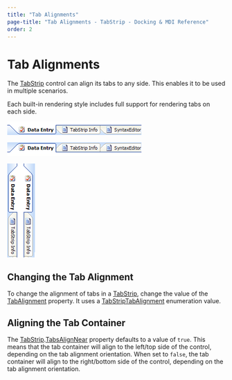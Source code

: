 ```yaml
---
title: "Tab Alignments"
page-title: "Tab Alignments - TabStrip - Docking & MDI Reference"
order: 2
---
```

# Tab Alignments

The [TabStrip](xref:ActiproSoftware.UI.WinForms.Controls.Docking.TabStrip) control can align its tabs to any side.  This enables it to be used in multiple scenarios.

Each built-in rendering style includes full support for rendering tabs on each side.

![Screenshot](../images/tabstrip-tab-alignment-bottom.gif)

![Screenshot](../images/tabstrip-tab-alignment-top.gif)

![Screenshot](../images/tabstrip-tab-alignment-left.gif)![Screenshot](../images/tabstrip-tab-alignment-right.gif)

## Changing the Tab Alignment

To change the alignment of tabs in a [TabStrip](xref:ActiproSoftware.UI.WinForms.Controls.Docking.TabStrip), change the value of the [TabAlignment](xref:ActiproSoftware.UI.WinForms.Controls.Docking.TabStrip.TabAlignment) property.  It uses a [TabStripTabAlignment](xref:ActiproSoftware.UI.WinForms.Controls.Docking.TabStripTabAlignment) enumeration value.

## Aligning the Tab Container

The [TabStrip](xref:ActiproSoftware.UI.WinForms.Controls.Docking.TabStrip).[TabsAlignNear](xref:ActiproSoftware.UI.WinForms.Controls.Docking.TabStrip.TabsAlignNear) property defaults to a value of `true`.  This means that the tab container will align to the left/top side of the control, depending on the tab alignment orientation.  When set to `false`, the tab container will align to the right/bottom side of the control, depending on the tab alignment orientation.
